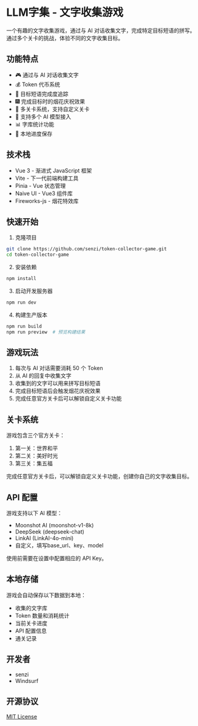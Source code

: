 # LLM字集 - 文字收集游戏

一个有趣的文字收集游戏，通过与 AI 对话收集文字，完成特定目标短语的拼写。通过多个关卡的挑战，体验不同的文字收集目标。

## 功能特点

- 🎮 通过与 AI 对话收集文字
- 💰 Token 代币系统
- 🎯 目标短语完成度追踪
- 🎆 完成目标时的烟花庆祝效果
- 🎪 多关卡系统，支持自定义关卡
- 🤖 支持多个 AI 模型接入
- 📊 字库统计功能
- 💾 本地进度保存

## 技术栈

- Vue 3 - 渐进式 JavaScript 框架
- Vite - 下一代前端构建工具
- Pinia - Vue 状态管理
- Naive UI - Vue3 组件库
- Fireworks-js - 烟花特效库

## 快速开始

1. 克隆项目
```bash
git clone https://github.com/senzi/token-collector-game.git
cd token-collector-game
```

2. 安装依赖
```bash
npm install
```

3. 启动开发服务器
```bash
npm run dev
```

4. 构建生产版本
```bash
npm run build
npm run preview  # 预览构建结果
```

## 游戏玩法

1. 每次与 AI 对话需要消耗 50 个 Token
2. 从 AI 的回复中收集文字
3. 收集到的文字可以用来拼写目标短语
4. 完成目标短语后会触发烟花庆祝效果
5. 完成任意官方关卡后可以解锁自定义关卡功能

## 关卡系统

游戏包含三个官方关卡：
1. 第一关：世界和平
2. 第二关：美好时光
3. 第三关：集五福

完成任意官方关卡后，可以解锁自定义关卡功能，创建你自己的文字收集目标。

## API 配置

游戏支持以下 AI 模型：
- Moonshot AI (moonshot-v1-8k)
- DeepSeek (deepseek-chat)
- LinkAI (LinkAI-4o-mini)
- 自定义，填写base_url、key、model

使用前需要在设置中配置相应的 API Key。

## 本地存储

游戏会自动保存以下数据到本地：
- 收集的文字库
- Token 数量和消耗统计
- 当前关卡进度
- API 配置信息
- 通关记录

## 开发者

- senzi
- Windsurf

## 开源协议

[MIT License](LICENSE)
